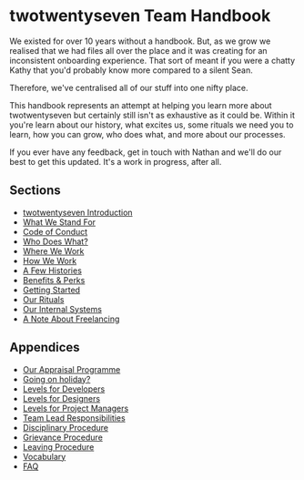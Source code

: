 # twotwentyseven Team Handbook

We existed for over 10 years without a handbook. But, as we grow we realised that we had files all over the place and it was creating for an inconsistent onboarding experience. That sort of meant if you were a chatty Kathy that you'd probably know more compared to a silent Sean. 

Therefore, we've centralised all of our stuff into one nifty place. 

This handbook represents an attempt at helping you learn more about twotwentyseven but certainly still isn't as exhaustive as it could be. Within it you're learn about our history, what excites us, some rituals we need you to learn, how you can grow, who does what, and more about our processes. 

If you ever have any feedback, get in touch with Nathan and we'll do our best to get this updated. It's a work in progress, after all. 


## Sections
* [twotwentyseven Introduction](https://github.com/twotwentyseven/handbook/blob/master/intro-twotwentyseven.md)
* [What We Stand For](https://github.com/twotwentyseven/handbook/blob/master/what-we-stand-for.md)
* [Code of Conduct](https://github.com/twotwentyseven/handbook/blob/master/code-of-conduct.md)
* [Who Does What?](https://github.com/twotwentyseven/handbook/blob/master/orgchart.md)
* [Where We Work](https://github.com/twotwentyseven/handbook/blob/master/where-we-work.md)
* [How We Work](https://github.com/twotwentyseven/handbook/blob/master/how-we-work.md)
* [A Few Histories](https://github.com/twotwentyseven/handbook/blob/master/histories.md)
* [Benefits & Perks](https://github.com/twotwentyseven/handbook/blob/master/benefits-and-perks.md)
* [Getting Started](https://github.com/twotwentyseven/handbook/blob/master/getting-started.md)
* [Our Rituals](https://github.com/twotwentyseven/handbook/blob/master/our-rituals.md)
* [Our Internal Systems](https://github.com/twotwentyseven/handbook/blob/master/our-internal-systems.md)
* [A Note About Freelancing](https://github.com/twotwentyseven/handbook/blob/master/freelancing.md)


## Appendices

* [Our Appraisal Programme](https://github.com/twotwentyseven/handbook/blob/master/appraisal-programme.md)
* [Going on holiday?](https://github.com/twotwentyseven/handbook/blob/master/holiday-prep.md)
* [Levels for Developers](https://github.com/twotwentyseven/handbook/blob/master/levels-for-developers.md)
* [Levels for Designers](https://github.com/twotwentyseven/handbook/blob/master/levels-for-designers.md)
* [Levels for Project Managers](https://github.com/twotwentyseven/handbook/blob/master/levels-for-project-managers.md)
* [Team Lead Responsibilities](https://github.com/twotwentyseven/handbook/blob/master/team-lead-responsibilities.md)
* [Disciplinary Procedure](https://github.com/twotwentyseven/handbook/blob/master/disciplinary-procedure.md)
* [Grievance Procedure](https://github.com/twotwentyseven/handbook/blob/master/grievance-procedure.md)
* [Leaving Procedure](https://github.com/twotwentyseven/handbook/blob/master/leaving-procedure.md)
* [Vocabulary](https://github.com/twotwentyseven/handbook/blob/master/vocabulary.md)
* [FAQ](https://github.com/twotwentyseven/handbook/blob/master/faq.md)
